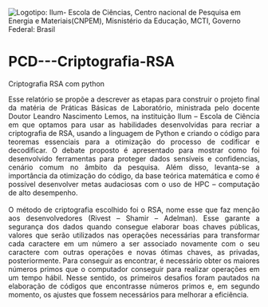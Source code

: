 ![Logotipo: Ilum- Escola de Ciências, Centro nacional de Pesquisa em Energia e Materiais(CNPEM), Misnistério da Educação, MCTI, Governo Federal: Brasil](https://github.com/MEmilyGomes/PCD---Criptografia-RSA/assets/172424897/8ab16e3d-9b90-4e14-b4ae-af54178c31fd) 

# PCD---Criptografia-RSA
Criptografia RSA com python

<p style="text-align: justify;">
Esse relatório se propõe a descrever as etapas para construir o projeto final da matéria de Práticas Básicas de Laboratório, ministrada pelo docente Doutor Leandro Nascimento Lemos, na instituição Ilum – Escola de Ciência em que optamos para usar as habilidades desenvolvidas para recriar a criptografia de RSA, usando a linguagem de Python e criando o código para teoremas essenciais para a otimização do processo de codificar e decodificar. O debate proposto é apresentado para mostrar como foi desenvolvido ferramentas para proteger dados sensíveis e confidencias, cenário comum no âmbito da pesquisa. Além disso, levanta-se a importância da otimização do código, da base teórica matemática e como é possível desenvolver metas audaciosas com o uso de HPC – computação de alto desempenho. 
<br><br>
O método de criptografia escolhido foi o RSA, nome esse que faz menção aos desenvolvedores (Rivest – Shamir – Adelman). Esse garante a segurança dos dados quando consegue elaborar boas chaves públicas, valores que serão utilizados nas operações necessárias para transformar cada caractere em um número a ser associado novamente com o seu caractere com outras operações e novas ótimas chaves, as privadas, posteriormente. Para conseguir as encontrar, é necessário obter os maiores números primos que o computador conseguir para realizar operações em um tempo hábil. Nesse sentido, os primeiros desafios foram pautados na elaboração de códigos que encontrasse números primos e, em segundo momento, os ajustes que fossem necessários para melhorar a eficiência.
</p>
